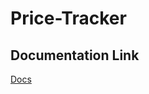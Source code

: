 # Price-Tracker

## Documentation Link 

<a href="https://docs.google.com/document/d/1mnnNtCR-2ijMbz4-Q8HYMh9HCkWjgQsxS0MAF1xq4xE/edit?usp=sharing">Docs</a>

